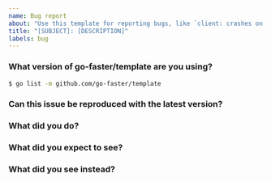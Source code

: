 ```yaml
---
name: Bug report
about: "Use this template for reporting bugs, like `client: crashes on startup`"
title: "[SUBJECT]: [DESCRIPTION]"
labels: bug
---
```


<!-- Please answer these questions before submitting your issue. Thanks! -->

### What version of go-faster/template are you using?

```bash
$ go list -m github.com/go-faster/template
```

### Can this issue be reproduced with the latest version?

<!-- Yes/no -->

### What did you do?

<!--
Write the steps of reproducing the bug.

Link to schema/small snippet of schema will be helpful.
-->

### What did you expect to see?

<!-- The expected behavior -->

### What did you see instead?

<!-- The observed behavior -->

